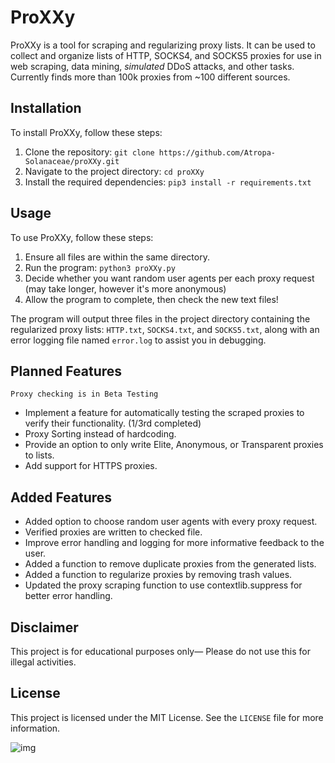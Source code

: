# ProXXy

ProXXy is a tool for scraping and regularizing proxy lists. It can be used to collect and organize lists of HTTP, SOCKS4, and SOCKS5 proxies for use in web scraping, data mining, *simulated* DDoS attacks, and other tasks. Currently finds more than 100k proxies from ~100 different sources.

## Installation

To install ProXXy, follow these steps:

1. Clone the repository: `git clone https://github.com/Atropa-Solanaceae/proXXy.git`
2. Navigate to the project directory: `cd proXXy`
3. Install the required dependencies: `pip3 install -r requirements.txt`

## Usage

To use ProXXy, follow these steps:

1. Ensure all files are within the same directory.
2. Run the program: `python3 proXXy.py`
3. Decide whether you want random user agents per each proxy request (may take longer, however it's more anonymous)
4. Allow the program to complete, then check the new text files!

The program will output three files in the project directory containing the regularized proxy lists: `HTTP.txt`, `SOCKS4.txt`, and `SOCKS5.txt`, along with an error logging file named `error.log` to assist you in debugging.

## Planned Features 
`Proxy checking is in Beta Testing`
- Implement a feature for automatically testing the scraped proxies to verify their functionality. (1/3rd completed) 
- Proxy Sorting instead of hardcoding.
- Provide an option to only write Elite, Anonymous, or Transparent proxies to lists.
- Add support for HTTPS proxies.

## Added Features
- Added option to choose random user agents with every proxy request.
- Verified proxies are written to checked file.
- Improve error handling and logging for more informative feedback to the user.
- Added a function to remove duplicate proxies from the generated lists.
- Added a function to regularize proxies by removing trash values.
- Updated the proxy scraping function to use contextlib.suppress for better error handling.

## Disclaimer
This project is for educational purposes only— Please do not use this for illegal activities.

## License

This project is licensed under the MIT License. See the `LICENSE` file for more information.

![img](https://user-images.githubusercontent.com/89823371/231321673-0b8312c7-0cb2-4ca9-af42-bddf706fa1af.png)

